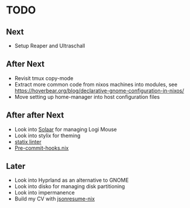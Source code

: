 # TODO

## Next
- Setup Reaper and Ultraschall

## After Next
- Revisit tmux copy-mode
- Extract more common code from nixos machines into modules, see https://hoverbear.org/blog/declarative-gnome-configuration-in-nixos/
- Move setting up home-manager into host configuration files

## After after Next
- Look into [Solaar](https://pwr-solaar.github.io/Solaar/) for managing Logi Mouse
- Look into stylix for theming
- [statix linter](https://git.peppe.rs/languages/statix)
- [Pre-commit-hooks.nix](https://github.com/cachix/pre-commit-hooks.nix)

## Later
- Look into Hyprland as an alternative to GNOME
- Look into disko for managing disk partitioning
- Look into impermanence
- Build my CV with [jsonresume-nix](https://discourse.nixos.org/t/jsonresume-nix-build-and-deploy-your-resume-with-nix/34089)
